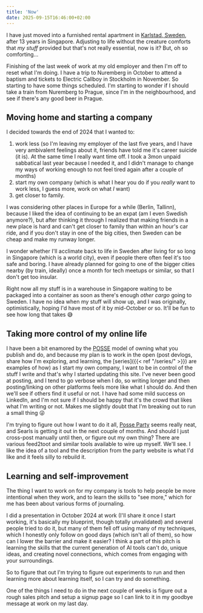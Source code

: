 ```yaml
---
title: 'Now'
date: 2025-09-15T16:46:00+02:00
---
```


I have just moved into a furnished rental apartment in [Karlstad, Sweden](https://en.wikipedia.org/wiki/Karlstad), after 13 years in Singapore. Adjusting to life without the creature comforts that _my stuff_ provided but that's not really essential, now is it? But, oh so comforting…

Finishing of the last week of work at my old employer and then I'm off to reset what I'm doing. I have a trip to Nuremberg in October to attend a baptism and tickets to Electric Callboy in Stockholm in November. So starting to have some things scheduled. I'm starting to wonder if I should take a train from Nuremberg to Prague, since I'm in the neighbourhood, and see if there's any good beer in Prague.

## Moving home and starting a company

I decided towards the end of 2024 that I wanted to:

1. work less (so I'm leaving my employer of the last five years, and I have very ambivalent feelings about it, friends have told me it's career suicide (it is). At the same time I really want time off. I took a 3mon unpaid sabbatical last year because I needed it, and I didn't manage to change my ways of working enough to not feel tired again after a couple of months)
2. start my own company (which is what I hear you do if you _really_ want to work less, I guess more, work on what _I_ want)
3. get closer to family. 

I was considering other places in Europe for a while (Berlin, Tallinn), because I liked the idea of continuing to be an expat (am I even Swedish anymore?), but after thinking it through I realized that making friends in a new place is hard and can't get closer to family than within an hour's car ride, and if you don't stay in one of the big cities, then Sweden can be cheap and make my runway longer.

I wonder whether I'll acclimate back to life in Sweden after living for so long in Singapore (which is a world city), even if people there often feel it's too safe and boring. I have already planned for going to one of the bigger cities nearby (by train, ideally) once a month for tech meetups or similar, so that I don't get too insular.

Right now all my stuff is in a warehouse in Singapore waiting to be packaged into a container as soon as there's enough _other cargo_ going to Sweden. I have no idea when my stuff will show up, and I was originally, optimistically, hoping I'd have most of it by mid-October or so. It'll be fun to see how long that takes 😅

## Taking more control of my online life

I have been a bit enamored by the [POSSE](https://indieweb.org/POSSE) model of owning what you publish and do, and because my plan is to work in the open (post devlogs, share how I'm exploring, and learning, the [series]({{< ref "/series/" >}}) are examples of how) as I start my own company, I want to be in control of the stuff I write and that's why I started updating this site. I've never been good at posting, and I tend to go verbose when I do, so writing longer and then posting/linking on other platforms feels more like what I should do. And then we'll see if others find it useful or not. I have had some mild success on LinkedIn, and I'm not sure if I should be happy that it's the crowd that likes what I'm writing or not. Makes me slightly doubt that I'm breaking out to run a small thing 😜

I'm trying to figure out how I want to do it all, [Posse Party](https://posseparty.com) seems really neat, and Searls is getting it out in the next couple of months. And should I just cross-post manually until then, or figure out my own thing? There are various feed2toot and similar tools available to wire up myself. We'll see. I like the idea of a tool and the description from the party website is what I'd like and it feels silly to rebuild it. 

## Learning and self-improvement

The thing I want to work on for my company is tools to help people be more intentional when they work, and to learn the skills to "see more," which for me has been about various forms of journaling.

I did a presentation in October 2024 at work (I'll share it once I start working, it's basically my blueprint, though totally unvalidated) and several people tried to do it, but many of them fell off using many of my techniques, which I honestly only follow on good days (which isn't all of them), so how can I lower the barrier and make it easier? I think a part of this pitch is learning the skills that the current generation of AI tools can't do, unique ideas, and creating novel connections, which comes from engaging with your surroundings.

So to figure that out I'm trying to figure out experiments to run and then learning more about learning itself, so I can try and do something.

One of the things I need to do in the next couple of weeks is figure out a rough sales pitch and setup a signup page so I can link to it in my goodbye message at work on my last day.
